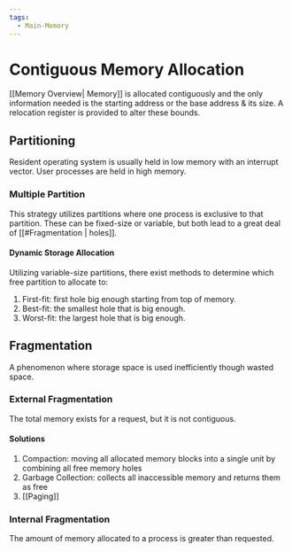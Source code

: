 ```yaml
---
tags:
  - Main-Memory
---
```

# Contiguous Memory Allocation
[[Memory Overview| Memory]] is allocated contiguously and the only information needed is the starting address or the base address & its size. A relocation register is provided to alter these bounds.
## Partitioning
Resident operating system is usually held in low memory with an interrupt vector. User processes are held in high memory.
### Multiple Partition
This strategy utilizes partitions where one process is exclusive to that partition. These can be fixed-size or variable, but both lead to a great deal of [[#Fragmentation | holes]].
#### Dynamic Storage Allocation
Utilizing variable-size partitions, there exist methods to determine which free partition to allocate to:
1. First-fit: first hole big enough starting from top of memory.
2. Best-fit: the smallest hole that is big enough.
3. Worst-fit: the largest hole that is big enough.
## Fragmentation
A phenomenon where storage space is used inefficiently though wasted space.
### External Fragmentation
The total memory exists for a request, but it is not contiguous. 
#### Solutions
1. Compaction: moving all allocated memory blocks into a single unit by combining all free memory holes
2. Garbage Collection: collects all inaccessible memory and returns them as free
3. [[Paging]]
### Internal Fragmentation
The amount of memory allocated to a process is greater than requested.